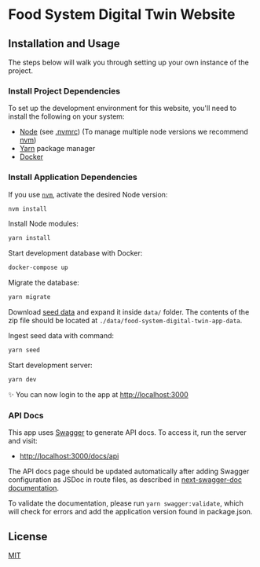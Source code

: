 # Food System Digital Twin Website

## Installation and Usage

The steps below will walk you through setting up your own instance of the project.

### Install Project Dependencies

To set up the development environment for this website, you'll need to install the following on your system:

- [Node](http://nodejs.org/) (see [.nvmrc](./.nvmrc)) (To manage multiple node versions we recommend [nvm](https://github.com/creationix/nvm))
- [Yarn](https://yarnpkg.com/) package manager
- [Docker](https://www.docker.com)

### Install Application Dependencies

If you use [`nvm`](https://github.com/creationix/nvm), activate the desired Node version:

```sh
nvm install
```

Install Node modules:

```sh
yarn install
```

Start development database with Docker:

```sh
docker-compose up
```

Migrate the database:

```sh
yarn migrate
```

Download [seed data](https://drive.google.com/file/d/10DsMpXzoqaF9sWhSentwO5ReZSCrPPA9/view?usp=sharing) and expand it inside `data/` folder. The contents of the zip file should be located at `./data/food-system-digital-twin-app-data`.

Ingest seed data with command:

```sh
yarn seed
```

Start development server:

```sh
yarn dev
```

✨ You can now login to the app at [http://localhost:3000](http://localhost:3000)

### API Docs

This app uses [Swagger](https://swagger.io/) to generate API docs. To access it, run the server and visit:

- [http://localhost:3000/docs/api](http://localhost:3000/docs/api)

The API docs page should be updated automatically after adding Swagger configuration as JSDoc in route files, as described in [next-swagger-doc documentation](https://www.npmjs.com/package/next-swagger-doc).

To validate the documentation, please run `yarn swagger:validate`, which will check for errors and add the application version found in package.json.

## License

[MIT](LICENSE)
